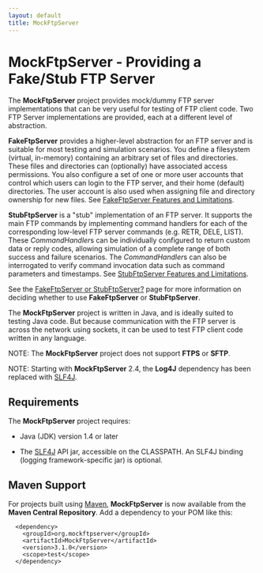 ```yaml
---
layout: default
title: MockFtpServer
---  
```


# MockFtpServer - Providing a Fake/Stub FTP Server

The **MockFtpServer** project provides mock/dummy FTP server implementations that can be very
useful for testing of FTP client code. Two FTP Server implementations are provided, each at a different
level of abstraction.

**FakeFtpServer** provides a higher-level abstraction for an FTP server and is suitable for most testing
and simulation scenarios. You define a filesystem (virtual, in-memory) containing an arbitrary set of
files and directories. These files and directories can (optionally) have associated access permissions.
You also configure a set of one or more user accounts that control which users can login to the FTP server,
and their home (default) directories. The user account is also used when assigning file and directory
ownership for new files. See [FakeFtpServer Features and Limitations](./fakeftpserver-features.html).

**StubFtpServer** is a "stub" implementation of an FTP server. It supports the main FTP commands by
implementing command handlers for each of the corresponding low-level FTP server commands (e.g. RETR,
DELE, LIST). These *CommandHandler*s can be individually configured to return custom data or reply codes,
allowing simulation of a complete range of both success and failure scenarios. The *CommandHandler*s can
also be interrogated to verify command invocation data such as command parameters and timestamps.
See [StubFtpServer Features and Limitations](./stubftpserver-features.html).

See the [FakeFtpServer or StubFtpServer?](./fakeftpserver-versus-stubftpserver.html) page for more
information on deciding whether to use **FakeFtpServer** or **StubFtpServer**.

The **MockFtpServer** project is written in Java, and is ideally suited to testing Java code. But because
communication with the FTP server is across the network using sockets, it can be used to test FTP client 
code written in any language.

NOTE: The **MockFtpServer** project does not support **FTPS** or **SFTP**.

NOTE: Starting with **MockFtpServer** 2.4, the **Log4J** dependency has been replaced with [SLF4J](http://www.slf4j.org/).


## Requirements

The **MockFtpServer** project requires:

 *  Java (JDK) version 1.4 or later

 * The [SLF4J](http://www.slf4j.org/) API jar, accessible on the CLASSPATH. An SLF4J binding (logging
   framework-specific jar) is optional.


## Maven Support

For projects built using [Maven](http://maven.apache.org/), **MockFtpServer** is now available
from the **Maven Central Repository**. Add a dependency to your POM like this:

```
  <dependency>
    <groupId>org.mockftpserver</groupId>
    <artifactId>MockFtpServer</artifactId>
    <version>3.1.0</version>
    <scope>test</scope>
  </dependency>
```